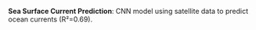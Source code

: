 
**Sea Surface Current Prediction**: CNN model using satellite data to predict ocean currents (R²=0.69).
